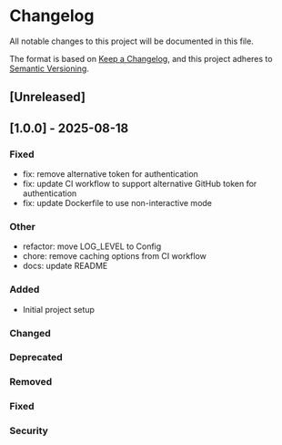# Changelog

All notable changes to this project will be documented in this file.

The format is based on [Keep a Changelog](https://keepachangelog.com/en/1.0.0/),
and this project adheres to [Semantic Versioning](https://semver.org/spec/v2.0.0.html).

## [Unreleased]

## [1.0.0] - 2025-08-18

### Fixed
- fix: remove alternative token for authentication
- fix: update CI workflow to support alternative GitHub token for authentication
- fix: update Dockerfile to use non-interactive mode

### Other
- refactor: move LOG_LEVEL to Config
- chore: remove caching options from CI workflow
- docs: update README


### Added

- Initial project setup

### Changed

### Deprecated

### Removed

### Fixed

### Security
